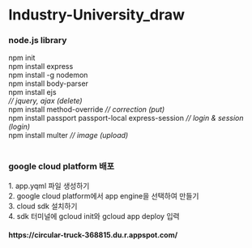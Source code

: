 # Industry-University_draw

<h3> node.js library </h3>
npm init <br>
npm install express <br>
npm install -g nodemon <br>
npm install body-parser <br>
npm install ejs <br>
<script src="https://code.jquery.com/jquery-3.4.1.min.js"></script> <i>// jquery, ajax (delete)</i><br>
npm install method-override <i>// correction (put)</i><br>
npm install passport passport-local express-session <i>// login & session (login) </i><br>
npm install multer <i>// image (upload)</i>
<br><br>


<h3>google cloud platform 배포</h3>
1. app.yqml 파일 생성하기<br>
2. google cloud platform에서 app engine을 선택하여 만들기<br>
3. cloud sdk 설치하기<br>
4. sdk 터미널에 gcloud init와 gcloud app deploy 입력<br>
<h4> https://circular-truck-368815.du.r.appspot.com/ </h4>
